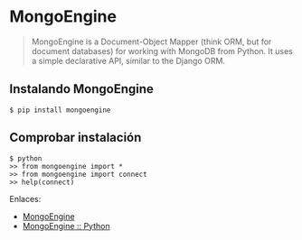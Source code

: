 # MongoEngine

> MongoEngine is a Document-Object Mapper (think ORM, but for document databases) for working with MongoDB from Python. It uses a simple declarative API, similar to the Django ORM.


## Instalando MongoEngine

```
$ pip install mongoengine
```

## Comprobar instalación

```
$ python
>> from mongoengine import *
>> from mongoengine import connect
>> help(connect)
```



Enlaces:
* [MongoEngine](http://mongoengine.org/)
* [MongoEngine :: Python](https://github.com/MongoEngine/mongoengine)
